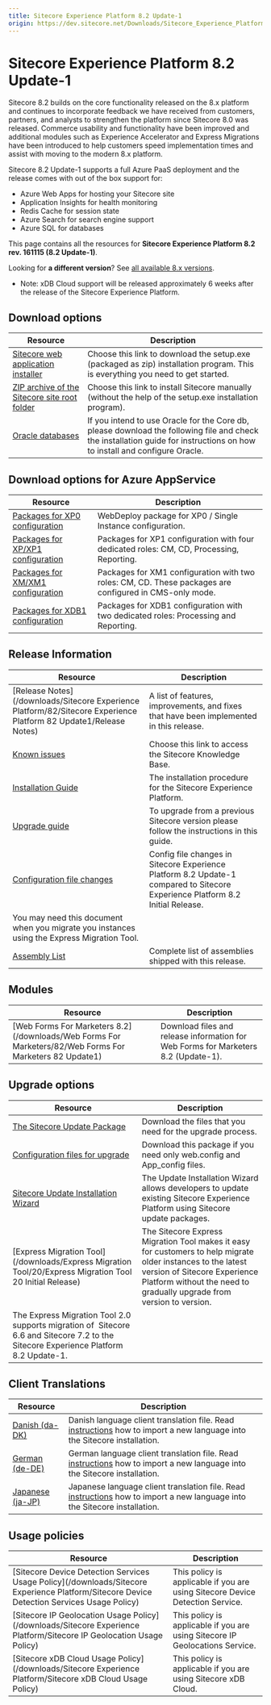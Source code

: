 ```yaml
---
title: Sitecore Experience Platform 8.2 Update-1
origin: https://dev.sitecore.net/Downloads/Sitecore_Experience_Platform/82/Sitecore_Experience_Platform_82_Update1.aspx
---
```



Sitecore Experience Platform 8.2 Update-1
=========================================

Sitecore 8.2 builds on the core functionality released on the 8.x platform and continues to incorporate feedback we have received from customers, partners, and analysts to strengthen the platform since Sitecore 8.0 was released. Commerce usability and functionality have been improved and additional modules such as Experience Accelerator and Express Migrations have been introduced to help customers speed implementation times and assist with moving to the modern 8.x platform.

Sitecore 8.2 Update-1 supports a full Azure PaaS deployment and the release comes with out of the box support for:

*   Azure Web Apps for hosting your Sitecore site
*   Application Insights for health monitoring
*   Redis Cache for session state
*   Azure Search for search engine support
*   Azure SQL for databases

This page contains all the resources for **Sitecore Experience Platform 8.2 rev. 161115 (8.2 Update-1)**.

Looking for **a different version**? See [all available 8.x versions](/downloads/Sitecore_Experience_Platform).

*   Note: xDB Cloud support will be released approximately 6 weeks after the release of the Sitecore Experience Platform.

Download options
----------------

| Resource | Description |
| --- | --- |
| [Sitecore web application installer](https://sitecoredev.azureedge.net/~/media/88EED0ECE7E44B9DB184F0E11E9D5950.ashx?date=20161128T084841) | Choose this link to download the setup.exe (packaged as zip) installation program. This is everything you need to get started. |
| [ZIP archive of the Sitecore site root folder](https://sitecoredev.azureedge.net/~/media/74823B2C88554885A61DD934435A86D0.ashx?date=20161128T084842) | Choose this link to install Sitecore manually (without the help of the setup.exe installation program). |
| [Oracle databases](https://sitecoredev.azureedge.net/~/media/BBBE02BA7D7040819A29EDFDBBEA497F.ashx?date=20161128T084843) | If you intend to use Oracle for the Core db, please download the following file and check the installation guide for instructions on how to install and configure Oracle. |

Download options for Azure AppService
-------------------------------------

| Resource | Description |
| --- | --- |
| [Packages for XP0 configuration](https://sitecoredev.azureedge.net/~/media/DEFB8093ED7A494796852680DBC13A9C.ashx?date=20161206T094021) | WebDeploy package for XP0 / Single Instance configuration. |
| [Packages for XP/XP1 configuration](https://sitecoredev.azureedge.net/~/media/25B00262892C4334A46768D543D484EA.ashx?date=20161206T103008) | Packages for XP1 configuration with four dedicated roles: CM, CD, Processing, Reporting. |
| [Packages for XM/XM1 configuration](https://sitecoredev.azureedge.net/~/media/7862A4A0CD8B4AC09686443DD007EAD5.ashx?date=20161206T082004) | Packages for XM1 configuration with two roles: CM, CD. These packages are configured in CMS-only mode. |
| [Packages for XDB1 configuration](https://sitecoredev.azureedge.net/~/media/D7AE69CA439C4FB2AE405F0EC7860D46.ashx?date=20170817T131805) | Packages for XDB1 configuration with two dedicated roles: Processing and Reporting. |

Release Information
-------------------

| Resource | Description |
| --- | --- |
| [Release Notes](/downloads/Sitecore Experience Platform/82/Sitecore Experience Platform 82 Update1/Release Notes) | A list of features, improvements, and fixes that have been implemented in this release. |
| [Known issues](https://kb.sitecore.net/articles/631685) | Choose this link to access the Sitecore Knowledge Base. |
| [Installation Guide](https://sitecoredev.azureedge.net/~/media/B4F4C7A28A78484596F80BC61B96D6F1.ashx?date=20180206T092556) | The installation procedure for the Sitecore Experience Platform. |
| [Upgrade guide](https://sitecoredev.azureedge.net/~/media/8697E229E4584B7F8220625E723540B1.ashx?date=20170316T125104) | To upgrade from a previous Sitecore version please follow the instructions in this guide. |
| [Configuration file changes](https://sitecoredev.azureedge.net/~/media/CB3DFD7D16F44797982A2760B3A3A929.ashx?date=20161216T134932) | Config file changes in Sitecore Experience Platform 8.2 Update-1 compared to Sitecore Experience Platform 8.2 Initial Release.  
You may need this document when you migrate you instances using the Express Migration Tool. |
| [Assembly List](https://sitecoredev.azureedge.net/~/media/AE767E06D67A4EF890E4B7E8009FB7BD.ashx?date=20170117T093330) | Complete list of assemblies shipped with this release. |

Modules
-------

| Resource | Description |
| --- | --- |
| [Web Forms For Marketers 8.2](/downloads/Web Forms For Marketers/82/Web Forms For Marketers 82 Update1) | Download files and release information for Web Forms for Marketers 8.2 (Update-1). |

Upgrade options
---------------

| Resource | Description |
| --- | --- |
| [The Sitecore Update Package](https://sitecoredev.azureedge.net/~/media/6B5D5A9418B846A190D9973B3CF4D70B.ashx?date=20161128T082218) | Download the files that you need for the upgrade process. |
| [Configuration files for upgrade](https://sitecoredev.azureedge.net/~/media/5D2C2504D63545C096761817876B8E57.ashx?date=20161128T082648) | Download this package if you need only web.config and App\_config files. |
| [Sitecore Update Installation Wizard](https://sitecoredev.azureedge.net/~/media/4520590AA7654F80A504A7B9A48C2D60.ashx?date=20161128T083540) | The Update Installation Wizard allows developers to update existing Sitecore Experience Platform using Sitecore update packages. |
| [Express Migration Tool](/downloads/Express Migration Tool/20/Express Migration Tool 20 Initial Release) | The Sitecore Express Migration Tool makes it easy for customers to help migrate older instances to the latest version of Sitecore Experience Platform without the need to gradually upgrade from version to version.  
The Express Migration Tool 2.0 supports migration of  Sitecore 6.6 and Sitecore 7.2 to the Sitecore Experience Platform 8.2 Update-1. |

Client Translations
-------------------

| Resource | Description |
| --- | --- |
| [Danish (da-DK)](https://sitecoredev.azureedge.net/~/media/725E5DB6D2B549EFA6E8798759DA2BE4.ashx?date=20161128T074839) | Danish language client translation file. Read [instructions](~/link?_id=D72CBF8CE581436CBBCAEE896C8646F7&_z=z) how to import a new language into the Sitecore installation. |
| [German (de-DE)](https://sitecoredev.azureedge.net/~/media/B2305B48DA0D4B499C947B137398B587.ashx?date=20161128T075312) | German language client translation file. Read [instructions](~/link?_id=D72CBF8CE581436CBBCAEE896C8646F7&_z=z) how to import a new language into the Sitecore installation. |
| [Japanese (ja-JP)](https://sitecoredev.azureedge.net/~/media/0642480FDF4A4224B0DD92D2DA971066.ashx?date=20161128T075649) | Japanese language client translation file. Read [instructions](~/link?_id=D72CBF8CE581436CBBCAEE896C8646F7&_z=z) how to import a new language into the Sitecore installation. |

Usage policies
--------------

| Resource | Description |
| --- | --- |
| [Sitecore Device Detection Services Usage Policy](/downloads/Sitecore Experience Platform/Sitecore Device Detection Services Usage Policy) | This policy is applicable if you are using Sitecore Device Detection Service. |
| [Sitecore IP Geolocation Usage Policy](/downloads/Sitecore Experience Platform/Sitecore IP Geolocation Usage Policy) | This policy is applicable if you are using Sitecore IP Geolocations Service. |
| [Sitecore xDB Cloud Usage Policy](/downloads/Sitecore Experience Platform/Sitecore xDB Cloud Usage Policy) | This policy is applicable if you are using Sitecore xDB Cloud. |